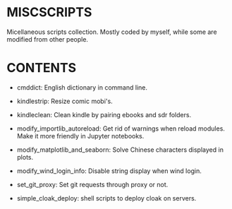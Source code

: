 MISCSCRIPTS
============

Micellaneous scripts collection. Mostly coded by myself, while some are modified from other people.

# CONTENTS

- cmddict: English dictionary in command line.

- kindlestrip: Resize comic mobi's.

- kindleclean: Clean kindle by pairing ebooks and sdr folders.

- modify_importlib_autoreload: Get rid of warnings when reload modules. Make it more friendly in Jupyter notebooks.

- modify_matplotlib_and_seaborn: Solve Chinese characters displayed in plots.

- modify_wind_login_info: Disable string display when wind login.

- set_git_proxy: Set git requests through proxy or not.

- simple_cloak_deploy: shell scripts to deploy cloak on servers.
